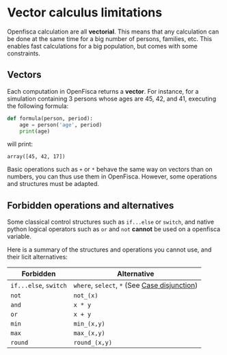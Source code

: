 # Vector calculus limitations

Openfisca calculation are all **vectorial**. This means that any calculation can be done at the same time for a big number of persons, families, etc.
This enables fast calculations for a big population, but comes with some constraints.

## Vectors

Each computation in OpenFisca returns a **vector**. For instance, for a simulation containing 3 persons whose ages are 45, 42, and 41, executing the following formula:

```py
def formula(person, period):
    age = person('age', period)
    print(age)     
```

will print:
```
array([45, 42, 17])
```

Basic operations such as `+` or `*` behave the same way on vectors than on numbers, you can thus use them in OpenFisca. However, some operations and structures must be adapted.


## Forbidden operations and alternatives

Some classical control structures such as `if...else` or `switch`, and native python logical operators such as `or` and `not` **cannot** be used on a openfisca variable.

Here is a summary of the structures and operations you cannot use, and their licit alternatives:


| Forbidden             | Alternative                                                             |
|-----------------------|-------------------------------------------------------------------------|
| `if...else`, `switch` | `where`, `select`, `*` (See [Case disjunction](30_case_disjunction.md)) |
| `not`                 | `not_(x)`                                                               |
| `and`                 | `x * y`                                                                 |
| `or`                  | `x + y`                                                                 |
| `min`                 | `min_(x,y)`                                                             |
| `max`                 | `max_(x,y)`                                                             |
| `round`               | `round_(x,y)`                                                           |
